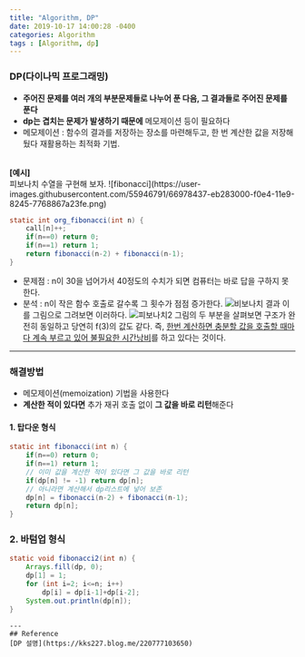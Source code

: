 ```yaml
---
title: "Algorithm, DP"
date: 2019-10-17 14:00:28 -0400
categories: Algorithm
tags : [Algorithm, dp]
---
```

### DP(다이나믹 프로그래밍)
- <b>주어진 문제를 여러 개의 부분문제들로 나누어 푼 다음, 그 결과들로 주어진 문제를 푼다</b>
- <b>dp는 겹치는 문제가 발생하기 때문에</b> 메모제이션 등이 필요하다
- 메모제이션 : 함수의 결과를 저장하는 장소를 마련해두고, 한 번 계산한 값을 저장해 뒀다 재활용하는 최적화 기법.
<br>
<b>[예시]</b><br>
피보나치 수열을 구현해 보자.
![fibonacci](https://user-images.githubusercontent.com/55946791/66978437-eb283000-f0e4-11e9-8245-7768867a23fe.png)

```java
static int org_fibonacci(int n) {
	call[n]++;
	if(n==0) return 0;
	if(n==1) return 1;
	return fibonacci(n-2) + fibonacci(n-1);
}
```
- 문제점 : n이 30을 넘어가서 40정도의 수치가 되면 컴퓨터는 바로 답을 구하지 못한다.
- 분석 : n이 작은 함수 호출로 갈수록 그 횟수가 점점 증가한다.
 ![비보나치 결과](https://user-images.githubusercontent.com/55946791/66978729-034c7f00-f0e6-11e9-90ac-050cabb93467.JPG)
 이를 그림으로 그려보면 이러하다.
 ![피보나치2](https://user-images.githubusercontent.com/55946791/66978794-40187600-f0e6-11e9-84cd-d27dee1f5f9e.JPG)
그림의 두 부분을 살펴보면 구조가 완전히 동일하고 당연히 f(3)의 값도 같다.
즉, <u>한번 계산하면 충분할 값을 호출할 때마다 계속 부르고 있어 불필요한 시간낭비</u>를 하고 있다는 것이다.

---
### 해결방법
- 메모제이션(memoization) 기법을 사용한다
- <b>계산한 적이 있다면</b> 추가 재귀 호출 없이 <b>그 값을 바로 리턴</b>해준다

#### 1. 탑다운 형식
```java
static int fibonacci(int n) {
	if(n==0) return 0;
	if(n==1) return 1;
	// 이미 값을 계산한 적이 있다면 그 값을 바로 리턴
	if(dp[n] != -1) return dp[n];
	// 아니라면 계산해서 dp리스트에 넣어 보존
	dp[n] = fibonacci(n-2) + fibonacci(n-1);
	return dp[n];
}
```

### 2. 바텀업 형식
```java
static void fibonacci2(int n) {
	Arrays.fill(dp, 0);
	dp[1] = 1;
	for (int i=2; i<=n; i++)
		dp[i] = dp[i-1]+dp[i-2];
	System.out.println(dp[n]);
}
```

```
---
## Reference
[DP 설명](https://kks227.blog.me/220777103650)
